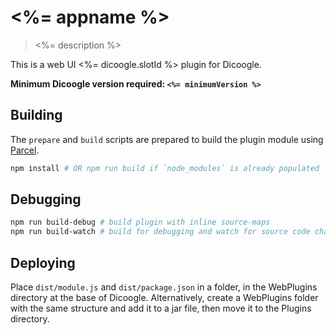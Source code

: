 # <%= appname %>
> <%= description %>

This is a web UI <%= dicoogle.slotId %> plugin for Dicoogle.

**Minimum Dicoogle version required: `<%= minimumVersion %>`**

## Building

The `prepare` and `build` scripts are prepared to build the plugin module
using [Parcel](https://parceljs.org/).

```bash
npm install # OR npm run build if `node_modules` is already populated
```

## Debugging

```bash
npm run build-debug # build plugin with inline source-maps
npm run build-watch # build for debugging and watch for source code changes
```

## Deploying

Place `dist/module.js` and `dist/package.json` in a folder,
in the WebPlugins directory at the base of Dicoogle.
Alternatively, create a WebPlugins folder with the same structure
and add it to a jar file, then move it to the Plugins directory.
